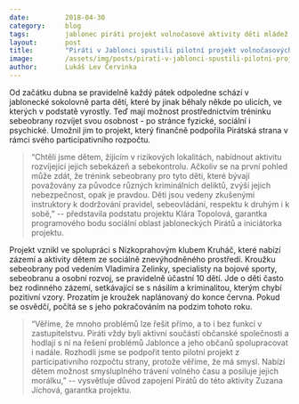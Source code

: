 ```yaml
---
date:         2018-04-30
category:     blog
tags:         jablonec piráti projekt volnočasové aktivity děti mládež
layout:       post
title:        "Piráti v Jablonci spustili pilotní projekt volnočasových aktivit pro děti a mládež" 
image:        /assets/img/posts/pirati-v-jablonci-spustili-pilotni-projekt-volnocasovych-aktivit-pro-deti-a-mladez.jpg
author:       Lukáš Lev Červinka
---
```


Od začátku dubna se pravidelně každý pátek odpoledne schází v jablonecké sokolovně parta dětí, které by jinak běhaly někde po ulicích, ve kterých v podstatě vyrostly. Teď mají možnost prostřednictvím tréninku sebeobrany rozvíjet svou osobnost - po stránce fyzické, sociální i psychické. Umožnil jim to projekt, který finančně podpořila Pirátská strana v rámci svého participativního rozpočtu.

>“Chtěli jsme dětem, žijícím v rizikových lokalitách, nabídnout aktivitu rozvíjející jejich sebekázeň a sebekontrolu. Ačkoliv se na první pohled může zdát, že trénink sebeobrany pro tyto děti, které bývají považovány za původce různých kriminálních deliktů, zvýší jejich nebezpečnost, opak je pravdou. Děti jsou vedeny zkušenými instruktory k dodržování pravidel, sebeovládání, respektu k druhým i k sobě,”  -- představila podstatu projektu Klára Topolová, garantka programového bodu sociální oblast jabloneckých Pirátů a iniciátorka projektu.

Projekt vznikl ve spolupráci s Nízkoprahovým klubem Kruháč, které nabízí zázemí a aktivity dětem ze sociálně znevýhodněného prostředí. Kroužku sebeobrany pod vedením Vladimíra Zelinky, specialisty na bojové sporty, sebeobranu a osobní rozvoj, se pravidelně účastní 10 dětí. Jde o děti často bez rodinného zázemí, setkávající se s násilím a kriminalitou, kterým chybí pozitivní vzory. Prozatím je kroužek naplánovaný do konce června. Pokud se osvědčí, počítá se s jeho pokračováním na podzim tohoto roku. 

>“Věříme, že mnoho problémů lze řešit přímo, a to i bez funkcí v zastupitelstvu. Piráti vždy byli aktivní součástí občanské společnosti a hodlají s ní na řešení problémů Jablonce a jeho občanů spolupracovat i nadále. Rozhodli jsme se podpořit tento pilotní projekt z participativního rozpočtu strany, protože věříme, že má smysl. Nabízí dětem možnost smysluplného trávení volného času a posiluje jejich morálku,” -- vysvětluje důvod zapojení Pirátů do této aktivity Zuzana Jíchová, garantka projektu.
